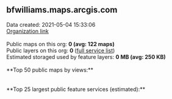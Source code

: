 <h2>bfwilliams.maps.arcgis.com</h2> Data created: 2021-05-04 15:33:06 <br /><a target='new' href='https://bfwilliams.maps.arcgis.com'>Organization link</a><br /><br />Public maps on this org: <b>0 (avg: 122 maps)</b><br />Public layers on this org: <b>0 </b>(<a target='new' href='https://services.arcgis.com/ofY7UmDUSox6VPKE/ArcGIS/rest/services'>full service list</a>)<br />Estimated storaged used by feature layers: <b>0 MB (avg: 250 KB)</b><br /><br />**Top 50 public maps by views:**<br /><br /><br />**Top 25 largest public feature services (estimated):**<br />